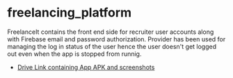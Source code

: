 # freelancing_platform

FreelanceIt contains the front end side for recruiter user accounts along with Firebase email and password authorization. Provider has been used for managing the log in status of the user hence the user doesn't get logged out even when the app is stopped from runnig.

- [Drive Link containing App APK and screenshots](https://drive.google.com/drive/folders/1qiP9FoSCZn8cVbVcsmoKFXNY0CZ1Gx1W?usp=sharing)


